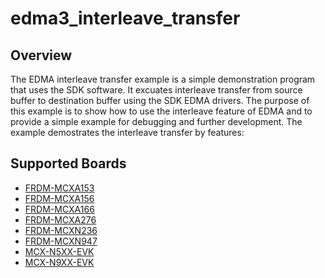 # edma3_interleave_transfer

## Overview
The EDMA interleave transfer example is a simple demonstration program that uses the SDK software.
It excuates interleave transfer from source buffer to destination buffer using the SDK EDMA drivers.
The purpose of this example is to show how to use the interleave feature of EDMA and to provide a simple example for
debugging and further development.
The example demostrates the interleave transfer by features:

## Supported Boards
- [FRDM-MCXA153](../../../_boards/frdmmcxa153/driver_examples/edma3/interleave_transfer/example_board_readme.md)
- [FRDM-MCXA156](../../../_boards/frdmmcxa156/driver_examples/edma3/interleave_transfer/example_board_readme.md)
- [FRDM-MCXA166](../../../_boards/frdmmcxa166/driver_examples/edma3/interleave_transfer/example_board_readme.md)
- [FRDM-MCXA276](../../../_boards/frdmmcxa276/driver_examples/edma3/interleave_transfer/example_board_readme.md)
- [FRDM-MCXN236](../../../_boards/frdmmcxn236/driver_examples/edma3/interleave_transfer/example_board_readme.md)
- [FRDM-MCXN947](../../../_boards/frdmmcxn947/driver_examples/edma3/interleave_transfer/example_board_readme.md)
- [MCX-N5XX-EVK](../../../_boards/mcxn5xxevk/driver_examples/edma3/interleave_transfer/example_board_readme.md)
- [MCX-N9XX-EVK](../../../_boards/mcxn9xxevk/driver_examples/edma3/interleave_transfer/example_board_readme.md)
